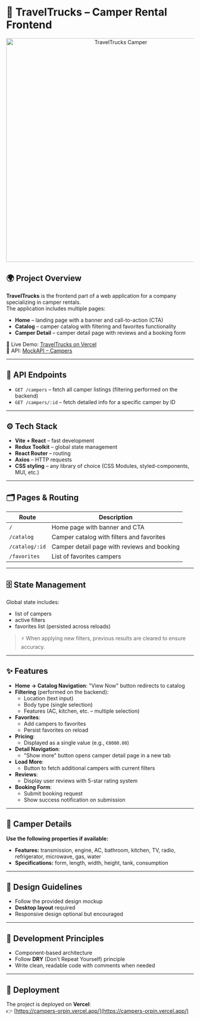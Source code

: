 # 🚐 TravelTrucks – Camper Rental Frontend

<p align="center">
  <img src="/assets/bgr-picture.webp" alt="TravelTrucks Camper" width="600"/>
</p>

## 🌍 Project Overview

**TravelTrucks** is the frontend part of a web application for a company
specializing in camper rentals.  
The application includes multiple pages:

- **Home** – landing page with a banner and call-to-action (CTA)
- **Catalog** – camper catalog with filtering and favorites functionality
- **Camper Detail** – camper detail page with reviews and a booking form

🔗 Live Demo: [TravelTrucks on Vercel](https://campers-orpin.vercel.app/)  
🔗 API: [MockAPI – Campers](https://66b1f8e71ca8ad33d4f5f63e.mockapi.io/campers)

---

## 🔗 API Endpoints

- `GET /campers` – fetch all camper listings (filtering performed on the
  backend)
- `GET /campers/:id` – fetch detailed info for a specific camper by ID

---

## ⚙️ Tech Stack

- **Vite + React** – fast development
- **Redux Toolkit** – global state management
- **React Router** – routing
- **Axios** – HTTP requests
- **CSS styling** – any library of choice (CSS Modules, styled-components, MUI,
  etc.)

---

## 🗂 Pages & Routing

| Route          | Description                                 |
| -------------- | ------------------------------------------- |
| `/`            | Home page with banner and CTA               |
| `/catalog`     | Camper catalog with filters and favorites   |
| `/catalog/:id` | Camper detail page with reviews and booking |
| `/favorites`   | List of favorites campers                   |

---

## 🗄 State Management

Global state includes:

- list of campers
- active filters
- favorites list (persisted across reloads)

> ⚡ When applying new filters, previous results are cleared to ensure accuracy.

---

## ✨ Features

- **Home → Catalog Navigation**: "View Now" button redirects to catalog
- **Filtering** (performed on the backend):
  - Location (text input)
  - Body type (single selection)
  - Features (AC, kitchen, etc. – multiple selection)
- **Favorites**:
  - Add campers to favorites
  - Persist favorites on reload
- **Pricing**:
  - Displayed as a single value (e.g., `€8000.00`)
- **Detail Navigation**:
  - "Show more" button opens camper detail page in a new tab
- **Load More**:
  - Button to fetch additional campers with current filters
- **Reviews**:
  - Display user reviews with 5-star rating system
- **Booking Form**:
  - Submit booking request
  - Show success notification on submission

---

## 🚐 Camper Details

**Use the following properties if available:**

- **Features:** transmission, engine, AC, bathroom, kitchen, TV, radio,
  refrigerator, microwave, gas, water
- **Specifications:** form, length, width, height, tank, consumption

---

## 🎨 Design Guidelines

- Follow the provided design mockup
- **Desktop layout** required
- Responsive design optional but encouraged

---

## 📌 Development Principles

- Component-based architecture
- Follow **DRY** (Don't Repeat Yourself) principle
- Write clean, readable code with comments when needed

---

## 🚀 Deployment

The project is deployed on **Vercel**:  
👉 [https://campers-orpin.vercel.app/](https://campers-orpin.vercel.app/)
